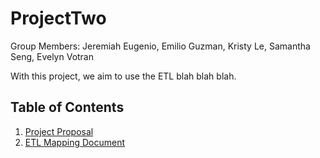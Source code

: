 # ProjectTwo

Group Members:  Jeremiah Eugenio, Emilio Guzman, Kristy Le, Samantha Seng, Evelyn Votran


With this project, we aim to use the ETL blah blah blah.

## Table of Contents
1. [Project Proposal](https://docs.google.com/document/d/1yf3VgzikdFFoSmZgqNVN4Cfhl-Mha-cLKxZxPUHUvq4/edit)
2. [ETL Mapping Document](https://docs.google.com/spreadsheets/d/1dBTmUnmcMzCcIxrLGsUZXh9b_g1hfsFrgedWhSxD9T0/edit#gid=0)
